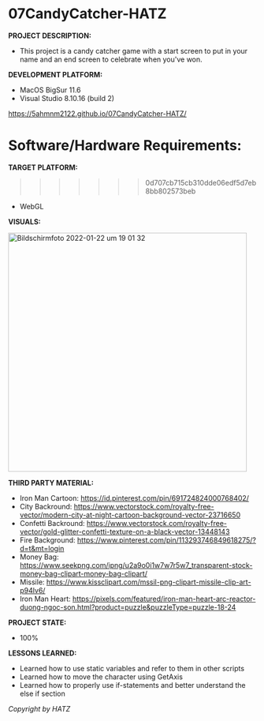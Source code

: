 # 07CandyCatcher-HATZ

__PROJECT DESCRIPTION:__

- This project is a candy catcher game with a start screen to put in your name and an end screen to celebrate when you've won.

__DEVELOPMENT PLATFORM:__

- MacOS BigSur 11.6
- Visual Studio 8.10.16 (build 2)

https://5ahmnm2122.github.io/07CandyCatcher-HATZ/

__Software/Hardware Requirements:__
=======
__TARGET PLATFORM:__
>>>>>>> 0d707cb715cb310dde06edf5d7eb8bb802573beb

- WebGL

__VISUALS:__

<img width="484" alt="Bildschirmfoto 2022-01-22 um 19 01 32" src="https://user-images.githubusercontent.com/56028836/150650295-b7b5b490-1898-4535-9b2e-dc5b6fd9123c.png">

__THIRD PARTY MATERIAL:__

- Iron Man Cartoon: https://id.pinterest.com/pin/691724824000768402/
- City Backround: https://www.vectorstock.com/royalty-free-vector/modern-city-at-night-cartoon-background-vector-23716650
- Confetti Backround: https://www.vectorstock.com/royalty-free-vector/gold-glitter-confetti-texture-on-a-black-vector-13448143
- Fire Background: https://www.pinterest.com/pin/113293746849618275/?d=t&mt=login
- Money Bag: https://www.seekpng.com/ipng/u2a9o0i1w7w7r5w7_transparent-stock-money-bag-clipart-money-bag-clipart/
- Missile: https://www.kissclipart.com/mssil-png-clipart-missile-clip-art-p94lv6/
- Iron Man Heart: https://pixels.com/featured/iron-man-heart-arc-reactor-duong-ngoc-son.html?product=puzzle&puzzleType=puzzle-18-24

__PROJECT STATE:__

- 100%

__LESSONS LEARNED:__

- Learned how to use static variables and refer to them in other scripts
- Learned how to move the character using GetAxis
- Learned how to properly use if-statements and better understand the else if section

_Copyright by HATZ_
